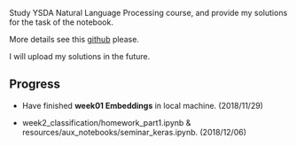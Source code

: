 Study YSDA Natural Language Processing course, and provide my solutions for the task of the notebook.

More details see this [github](https://github.com/yandexdataschool/nlp_course) please.

I will upload my solutions in the future.

## Progress
- Have finished __week01 Embeddings__ in local machine. (2018/11/29)

- week2_classification/homework_part1.ipynb & resources/aux_notebooks/seminar_keras.ipynb. (2018/12/06)

